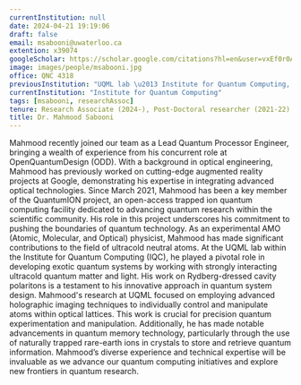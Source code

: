 ```yaml
---
currentInstitution: null
date: 2024-04-21 19:19:06
draft: false
email: msabooni@uwaterloo.ca
extention: x39074
googleScholar: https://scholar.google.com/citations?hl=en&user=vxEf0r0AAAAJ
image: images/people/msabooni.jpg
office: QNC 4318
previousInstitution: "UQML lab \u2013 Institute for Quantum Computing, Google R&D"
currentInstitution: "Institute for Quantum Computing"
tags: [msabooni, researchAssoc]
tenure: Research Associate (2024-), Post-Doctoral researcher (2021-22)
title: Dr. Mahmood Sabooni
---
```


Mahmood recently joined our team as a Lead Quantum Processor Engineer, bringing a wealth of experience from his concurrent role at OpenQuantumDesign (ODD). With a background in optical engineering, Mahmood has previously worked on cutting-edge augmented reality projects at Google, demonstrating his expertise in integrating advanced optical technologies.
Since March 2021, Mahmood has been a key member of the QuantumION project, an open-access trapped ion quantum computing facility dedicated to advancing quantum research within the scientific community. His role in this project underscores his commitment to pushing the boundaries of quantum technology.
As an experimental AMO (Atomic, Molecular, and Optical) physicist, Mahmood has made significant contributions to the field of ultracold neutral atoms. At the UQML lab within the Institute for Quantum Computing (IQC), he played a pivotal role in developing exotic quantum systems by working with strongly interacting ultracold quantum matter and light. His work on Rydberg-dressed cavity polaritons is a testament to his innovative approach in quantum system design.
Mahmood's research at UQML focused on employing advanced holographic imaging techniques to individually control and manipulate atoms within optical lattices. This work is crucial for precision quantum experimentation and manipulation. Additionally, he has made notable advancements in quantum memory technology, particularly through the use of naturally trapped rare-earth ions in crystals to store and retrieve quantum information.
Mahmood’s diverse experience and technical expertise will be invaluable as we advance our quantum computing initiatives and explore new frontiers in quantum research.